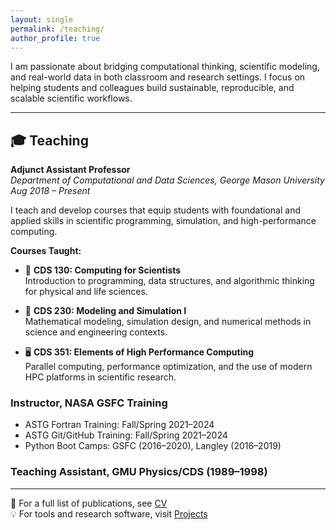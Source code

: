 ```yaml
---
layout: single
permalink: /teaching/
author_profile: true
---
```


I am passionate about bridging computational thinking, scientific modeling, and real-world data in both classroom and research settings. I focus on helping students and colleagues build sustainable, reproducible, and scalable scientific workflows.

---

## 🎓 Teaching

**Adjunct Assistant Professor**  
*Department of Computational and Data Sciences, George Mason University*  
_Aug 2018 – Present_

I teach and develop courses that equip students with foundational and applied skills in scientific programming, simulation, and high-performance computing.

**Courses Taught:**
- 🧮 **CDS 130: Computing for Scientists**  
  Introduction to programming, data structures, and algorithmic thinking for physical and life sciences.

- 🧪 **CDS 230: Modeling and Simulation I**  
  Mathematical modeling, simulation design, and numerical methods in science and engineering contexts.

- 🖥️ **CDS 351: Elements of High Performance Computing**  
  Parallel computing, performance optimization, and the use of modern HPC platforms in scientific research.

### Instructor, NASA GSFC Training

- ASTG Fortran Training: Fall/Spring 2021–2024  
- ASTG Git/GitHub Training: Fall/Spring 2021–2024  
- Python Boot Camps: GSFC (2016–2020), Langley (2016–2019)

### Teaching Assistant, GMU Physics/CDS (1989–1998)

---

📄 For a full list of publications, see [CV](/cv/)  
💡 For tools and research software, visit [Projects](/projects/)

